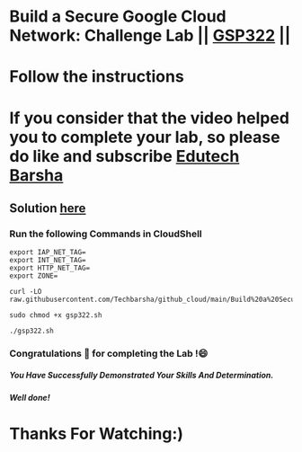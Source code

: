 # Build a Secure Google Cloud Network: Challenge Lab || [GSP322](https://www.cloudskillsboost.google/focuses/12068?parent=catalog) ||
# Follow the instructions

# If you consider that the video helped you to complete your lab, so please do like and subscribe [Edutech Barsha](https://www.youtube.com/@edutechbarsha)
## Solution [here](https://youtu.be/2MtpsN8tRvo)

### Run the following Commands in CloudShell

```
export IAP_NET_TAG=
export INT_NET_TAG=
export HTTP_NET_TAG=
export ZONE=
```
```
curl -LO raw.githubusercontent.com/Techbarsha/github_cloud/main/Build%20a%20Secure%20Google%20Cloud%20Network%3A%20Challenge%20Lab/gsp322.sh

sudo chmod +x gsp322.sh

./gsp322.sh
```
### Congratulations 🎉 for completing the Lab !😄

##### *You Have Successfully Demonstrated Your Skills And Determination.*

#### *Well done!*

# Thanks For Watching:)

